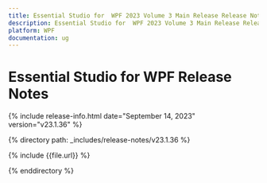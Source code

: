 ```yaml
---
title: Essential Studio for  WPF 2023 Volume 3 Main Release Release Notes  
description: Essential Studio for  WPF 2023 Volume 3 Main Release Release Notes  
platform: WPF
documentation: ug
---
```


# Essential Studio for  WPF  Release Notes  

{% include release-info.html date="September 14, 2023"  version="v23.1.36" %} 

{% directory path: _includes/release-notes/v23.1.36 %}

{% include {{file.url}} %}

{% enddirectory %}